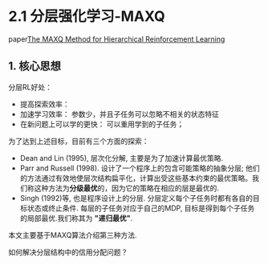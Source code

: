 # 2.1 分层强化学习-MAXQ

paper[The MAXQ Method for Hierarchical Reinforcement Learning](http://axon.cs.byu.edu/Dan/778/papers/Hierarchical%20Reinforcement%20Learning/Dietterich1.pdf)

## 1. 核心思想

分层RL好处：
- 提高探索效率： 
- 加速学习效率： 参数少，并且子任务可以忽略不相关的状态特征
- 在新问题上可以学的更快： 可以重用学到的子任务；

为了达到上述目标，目前有三个方面的探索：
- Dean and Lin (1995), 层次化分解, 主要是为了加速计算最优策略.
- Parr and Russell (1998). 设计了一个程序上的包含可能策略的抽象分层; 他们的方法通过有效地使层次结构扁平化，计算出受这些基本约束的最优策略。我们称这种方法为**分级最优**的，因为它的策略在相应的层是最优的.
- Singh (1992)等, 也是程序设计上的分层. 分层定义每个子任务时都有各自的目标状态或终止条件. 每层的子任务对应于自己的MDP, 目标是得到每个子任务的局部最优.我们称其为 **"递归最优"**.  

本文主要基于MAXQ算法介绍第三种方法.

如何解决分层结构中的信用分配问题？

